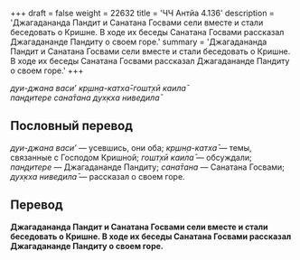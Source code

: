 +++
draft = false
weight = 22632
title = 'ЧЧ Антйа 4.136'
description = 'Джагадананда Пандит и Санатана Госвами сели вместе и стали беседовать о Кришне. В ходе их беседы Санатана Госвами рассказал Джагадананде Пандиту о своем горе.'
summary = 'Джагадананда Пандит и Санатана Госвами сели вместе и стали беседовать о Кришне. В ходе их беседы Санатана Госвами рассказал Джагадананде Пандиту о своем горе.'
+++

_дуи-джана васи’ кр̣шн̣а-катха̄-гошт̣хӣ каила̄  
пан̣д̣итере сана̄тана дух̣кха ниведила̄_

## Пословный перевод

_дуи_\-_джана_ _васи’_ — усевшись, они оба; _кр̣шн̣а_\-_катха̄_ — темы, связанные с Господом Кришной; _гошт̣хӣ_ _каила̄_ — обсуждали; _пан̣д̣итере_ — Джагадананде Пандиту; _сана̄тана_ — Санатана Госвами; _дух̣кха_ _ниведила̄_ — рассказал о своем горе.

## Перевод

**Джагадананда Пандит и Санатана Госвами сели вместе и стали беседовать о Кришне. В ходе их беседы Санатана Госвами рассказал Джагадананде Пандиту о своем горе.**

